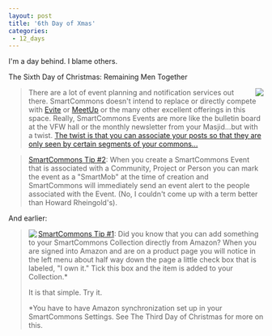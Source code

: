 ```yaml
---
layout: post
title: '6th Day of Xmas'
categories:
 - 12_days
---
```


I'm a day behind. I blame others.



The Sixth Day of Christmas: Remaining Men Together



<img src="http://danielsjourney.com/blog/files/2004/12/helena.png" align="right" /><blockquote>There are a lot of event planning and notification services out there. SmartCommons doesn't intend to replace or directly compete with <a href="http://evite.com">Evite</a> or <a href="http://meetup.com">MeetUp</a> or the many other excellent offerings in this space. Really, SmartCommons Events are more like the bulletin board at the VFW hall or the monthly newsletter from your Masjid...but with a twist. <a href="http://integrationresearch.org/node/view/55">The twist is that you can associate your posts so that they are only seen by certain segments of your commons...</a></blockquote><blockquote><a href="http://www.theyblinked.com/blog/2004/12/december-30th-sixth-day-of-christmas.html">SmartCommons Tip #2</a>: When you create a SmartCommons Event that is associated with a Community, Project or Person you can mark the event as a "SmartMob" at the time of creation and SmartCommons will immediately send an event alert to the people associated with the Event. (No, I couldn't come up with a term better than Howard Rheingold's).</blockquote>And earlier:<blockquote><img src="http://www.theyblinked.com/blog/images/iownit.jpg" align="left" /><a href="http://www.theyblinked.com/blog/2004/12/december-29th-fifth-day-of-christmas.html">SmartCommons Tip #1</a>: Did you know that you can add something to your SmartCommons Collection directly from Amazon? When you are signed into Amazon and are on a product page you will notice in the left menu about half way down the page a little check box that is labeled, "I own it." Tick this box and the item is added to your Collection.*



It is that simple. Try it.



*You have to have Amazon synchronization set up in your SmartCommons Settings. See The Third Day of Christmas for more on this.</blockquote>